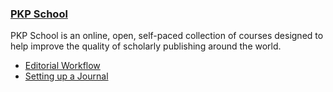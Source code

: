 
### <span class="fa fa-video" aria-hidden="true"></span> [PKP School](http://pkpschool.sfu.ca)

PKP School is an online, open, self-paced collection of courses designed to help improve the quality of scholarly publishing around the world.

- [Editorial Workflow](http://pkpschool.sfu.ca/courses/editorial-workflow-in-ojs-3/)
- [Setting up a Journal](http://pkpschool.sfu.ca/courses/setting-up-a-journal-in-ojs-3/)
